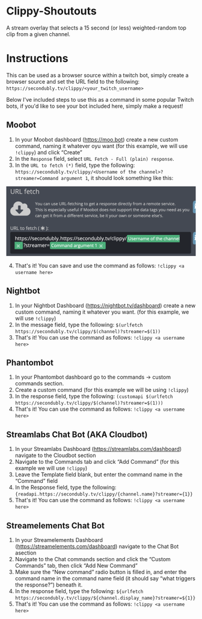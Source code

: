 # Clippy-Shoutouts

A stream overlay that selects a 15 second (or less) weighted-random top clip from a given channel.

# Instructions

This can be used as a browser source within a twitch bot, simply create a browser source and set the URL field to the following: `https://secondubly.tv/clippy/<your_twitch_username>`

Below I've included steps to use this as a command in some popular Twitch bots, if you'd like to see your bot included here, simply make a request!

## Moobot
1. In your Moobot dashboard (https://moo.bot) create a new custom command, naming it whatever oyu want (for this example, we will use `!clippy`) and click “Create”
2. In the `Response` field, select `URL Fetch - Full (plain) response`.
3. In the `URL to fetch (*)` field, type the following: `https://secondubly.tv/clippy/<Username of the channel>?streamer=Command argument 1`, it should look something like this:

![Moobot Example](moobot.png)

4. That's it! You can save and use the command as follows: `!clippy <a username here>`

## Nightbot
1. In your Nightbot Dashboard (https://nightbot.tv/dashboard) create a new custom command, naming it whatever you want. (for this example, we will use `!clippy`)
2. In the message field, type the following: `$(urlfetch https://secondubly.tv/clippy/$(channel)?streamer=$(1))`
3. That's it! You can use the command as follows: `!clippy <a username here>`

## Phantombot
1. In your Phantombot dashboard go to the commands -> custom commands section.
2. Create a custom command (for this example we will be using `!clippy`)
3. In the response field, type the following: `(customapi $(urlfetch https://secondubly.tv/clippy/$(channel)?streamer=$(1)))`
4. That's it! You can use the command as follows: `!clippy <a username here>`

## Streamlabs Chat Bot (AKA Cloudbot)
1. In your Streamlabs Dashboard (https://streamlabs.com/dashboard) navigate to the Cloudbot section
2. Navigate to the Commands tab and click “Add Command” (for this example we will use `!clippy`)
3. Leave the Template field blank, but enter the command name in the “Command” field
4. In the Response field, type the following: `{readapi.https://secondubly.tv/clippy/{channel.name}?streamer={1}}`
5. That's it! You can use the command as follows: `!clippy <a username here>`

## Streamelements Chat Bot
1. In your Streamelements Dashboard (https://streamelements.com/dashboard) navigate to the Chat Bot asection
2. Navigate to the Chat commands section and click the “Custom Commands” tab, then click “Add New Command”
3. Make sure the “New command” radio button is filled in, and enter the command name in the command name field (it should say “what triggers the response?”) beneath it.
4. In the response field, type the following: `${urlfetch https://secondubly.tv/clippy/${channel.display_name}?streamer=${1}}`
5. That's it! You can use the command as follows: `!clippy <a username here>`
